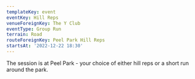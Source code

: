 ```yaml
---
templateKey: event 
eventKey: Hill Reps
venueForeignKey: The Y Club 
eventType: Group Run
terrain: Road 
routeForeignKey: Peel Park Hill Reps
startsAt: '2022-12-22 18:30'
---
```

The session is at Peel Park - your choice of either hill reps or a short run around the park.

